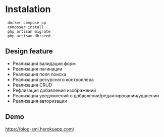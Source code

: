 # Instalation
```
 docker compose up
 composer install
 php artisan migrate
 php artisan db:seed
```
## Design feature

- Реализация валидации форм
- Реализация пагинации
- Реализация поля поиска
- Реализация ресурсного контроллера
- Реализация CRUD
- Рефлизация добавления изображений
- Реализация уведомлений о добавлении/редактировании/удалении
- Реализация авторизации

## Demo

  https://blog-sml.herokuapp.com/

